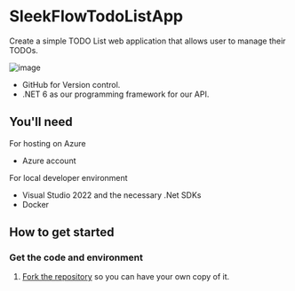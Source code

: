 # SleekFlowTodoListApp

Create a simple TODO List web application that allows user to manage their TODOs. 

![image](https://user-images.githubusercontent.com/81303202/215345188-c252f925-0278-431c-91ca-8530a33e75d9.png)

- GitHub for Version control.
- .NET 6 as our programming framework for our API.

## You'll need

For hosting on Azure
- Azure account

For local developer environment

- Visual Studio 2022 and the necessary .Net SDKs
- Docker

## How to get started

### Get the code and environment

1. [Fork the repository]() so you can have your own copy of it. 
